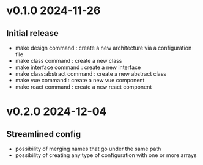 # v0.1.0 2024-11-26

## Initial release

- make design command : create a new architecture via a configuration file
- make class command : create a new class
- make interface command : create a new interface
- make class:abstract command : create a new abstract class
- make vue command : create a new vue component
- make react command : create a new react component

# v0.2.0 2024-12-04

## Streamlined config

- possibility of merging names that go under the same path
- possibility of creating any type of configuration with one or more arrays
